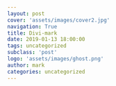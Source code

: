 ```yaml
---
layout: post
cover: 'assets/images/cover2.jpg'
navigation: True
title: Divi-mark
date: 2019-01-13 18:00:00
tags: uncategorized
subclass: 'post'
logo: 'assets/images/ghost.png'
author: mark
categories: uncategorized
---
```



